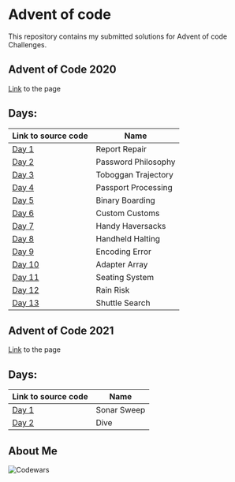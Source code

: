 # Advent of code

This repository contains my submitted solutions for Advent of code Challenges.

## Advent of Code 2020
[Link](https://adventofcode.com/2020) to the page

## Days:
| Link to source code | Name |
| --- | --- |
|[Day 1](https://github.com/Shashi-Bhushan/advent-of-code/blob/master/src/main/java/in/shabhushan/advent_of_code/twenty_twenty/One.java) | Report Repair |
|[Day 2](https://github.com/Shashi-Bhushan/advent-of-code/blob/master/src/main/java/in/shabhushan/advent_of_code/twenty_twenty/Two.java) | Password Philosophy |
|[Day 3](https://github.com/Shashi-Bhushan/advent-of-code/blob/master/src/main/java/in/shabhushan/advent_of_code/twenty_twenty/Three.java) | Toboggan Trajectory |
|[Day 4](https://github.com/Shashi-Bhushan/advent-of-code/blob/master/src/main/java/in/shabhushan/advent_of_code/twenty_twenty/Four.java) | Passport Processing |
|[Day 5](https://github.com/Shashi-Bhushan/advent-of-code/blob/master/src/main/java/in/shabhushan/advent_of_code/twenty_twenty/Five.java) | Binary Boarding |
|[Day 6](https://github.com/Shashi-Bhushan/advent-of-code/blob/master/src/main/java/in/shabhushan/advent_of_code/twenty_twenty/Six.java) | Custom Customs |
|[Day 7](https://github.com/Shashi-Bhushan/advent-of-code/blob/master/src/main/java/in/shabhushan/advent_of_code/twenty_twenty/Seven.java) | Handy Haversacks |
|[Day 8](https://github.com/Shashi-Bhushan/advent-of-code/blob/master/src/main/java/in/shabhushan/advent_of_code/twenty_twenty/Eight.java) | Handheld Halting |
|[Day 9](https://github.com/Shashi-Bhushan/advent-of-code/blob/master/src/main/java/in/shabhushan/advent_of_code/twenty_twenty/Nine.java) | Encoding Error |
|[Day 10](https://github.com/Shashi-Bhushan/advent-of-code/blob/master/src/main/java/in/shabhushan/advent_of_code/twenty_twenty/Ten.java) | Adapter Array |
|[Day 11](https://github.com/Shashi-Bhushan/advent-of-code/blob/master/src/main/java/in/shabhushan/advent_of_code/twenty_twenty/Eleven.java) | Seating System |
|[Day 12](https://github.com/Shashi-Bhushan/advent-of-code/blob/master/src/main/java/in/shabhushan/advent_of_code/twenty_twenty/Twelve.java) | Rain Risk |
|[Day 13](https://github.com/Shashi-Bhushan/advent-of-code/blob/master/src/main/java/in/shabhushan/advent_of_code/twenty_twenty/Thirteen.java) | Shuttle Search |

## Advent of Code 2021
[Link](https://adventofcode.com/2021) to the page

## Days:
| Link to source code | Name |
| --- | --- |
|[Day 1](https://github.com/Shashi-Bhushan/advent-of-code/blob/master/src/main/java/in/shabhushan/advent_of_code/twenty_twenty_one/One.java) | Sonar Sweep |
|[Day 2](https://github.com/Shashi-Bhushan/advent-of-code/blob/master/src/main/java/in/shabhushan/advent_of_code/twenty_twenty_one/Two.java) | Dive |

## About Me
![Codewars](https://www.codewars.com/users/Shashi-Bhushan/badges/large)
